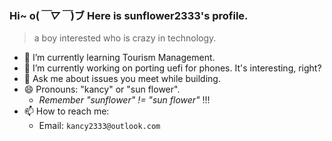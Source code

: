 <!--
**sunflower2333/sunflower2333** is a ✨ _special_ ✨ repository because its `README.md` (this file) appears on your GitHub profile.

Here are some ideas to get you started:

- 🔭 I’m currently working on ...
- 🌱 I’m currently learning ...
- 👯 I’m looking to collaborate on ...
- 🤔 I’m looking for help with ...
- 💬 Ask me about ...
- 📫 How to reach me: ...
- 😄 Pronouns: ...
- ⚡ Fun fact: ...
-->
 ### Hi~ o(*￣▽￣*)ブ Here is sunflower2333's profile.  
 > a boy interested who is crazy in technology.  
- 🌱 I’m currently learning Tourism Management.
- 🔭 I’m currently working on porting uefi for phones. It's interesting, right?
- 💬 Ask me about issues you meet while building.
- 😄 Pronouns: "kancy" or "sun flower".  
  * *Remember "sunflower" != "sun flower"* !!!
- 📫 How to reach me: 
  * Email: `kancy2333@outlook.com`
